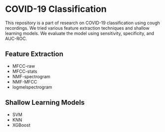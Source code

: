 # COVID-19 Classification

This repository is a part of research on COVID-19 classification using cough recordings. We tried various feature extraction techniques and shallow learning models. We evaluate the model using sensitivity, specificity, and AUC-ROC.

## Feature Extraction
- MFCC-raw
- MFCC-stats
- NMF-spectrogram
- NMF-MFCC
- logmelspectrogram

## Shallow Learning Models
- SVM
- KNN
- XGBoost
